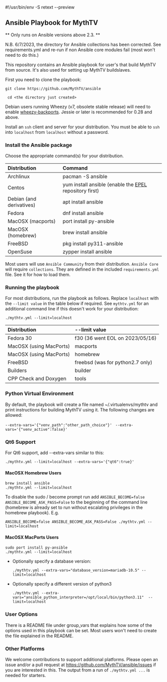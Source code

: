 #!/usr/bin/env -S retext --preview

[//]: # (Install retext from your distribution then ./README.md will look prettier.)

## Ansible Playbook for MythTV
** Only runs on Ansible versions above 2.3. **

N.B. 6/7/2023, the directory for Ansible collections has been corrected.
See requirements.yml and re-run if non Ansible core modules fail (most
won't need to do this.)

This repository contains an Ansible playbook for user's that build MythTV
from source. It's also used for setting up MythTV buildslaves.

First you need to clone the playbook:

``` git clone https://github.com/MythTV/ansible ```

``` cd <the directory just created>```

Debian users running Wheezy (v7, obsolete stable release) will need to enable
[wheezy-backports](https://wiki.debian.org/Backports).
Jessie or later is recommended for 0.28 and above.

Install an `ssh` client and server for your distribution. You must be
able to `ssh` into `localhost` from `localhost` without a password.

### Install the Ansible package
Choose the appropriate command(s) for your distribution.
<br>

Distribution | Command
:-------|:--------
Archlinux | pacman -S ansible
Centos | yum install ansible (enable the [EPEL](https://fedoraproject.org/wiki/EPEL) repository first)
Debian (and derivatives) | apt install ansible
Fedora | dnf install ansible
MacOSX (macports) | port install py-ansible
MacOSX (homebrew) | brew install ansible
FreeBSD | pkg install py311-ansible
OpenSuse | zypper install ansible

Most users will use `Ansible Community` from their distribution.
`Ansible Core` will require `collections`.  They are defined in
the included `requirements.yml` file. See it for how to load them.

### Running the playbook
For most distributions, run the playbook as follows. Replace
`localhost` with the `--limit value` in the table below if
required.
See `mythtv.yml` for an additional command line if this
doesn't work for your distribution:

``` ./mythtv.yml --limit=localhost ```
<br>

Distribution|--limit value
:-----------|:------------
Fedora 30 | f30 (36 went EOL on 2023/05/16)
MacOSX (using MacPorts)| macports
MacOSX (using MacPorts)| homebrew
FreeBSD | freebsd (was for python2.7 only)
Builders | builder
CPP Check and Doxygen | tools

### Python Virtual Environment
By default, the playbook will create a file named ~/.virtualenvs/mythtv
and print instructions for building MythTV using it. The following
changes are allowed:

```--extra-vars='{"venv_path":"other_path_choice"}' ```
```--extra-vars='{"venv_active":false}' ```

### Qt6 Support
For Qt6 support, add --extra-vars similar to this:

``` ./mythtv.yml --limit=localhost --extra-vars='{"qt6":true}' ```


#### MacOSX Homebrew Users
``` brew install ansible ```<br>
``` ./mythtv.yml --limit=localhost ```

To disable the sudo / become prompt run add
``` ANSIBLE_BECOME=false ANSIBLE_BECOME_ASK_PASS=False ```
to the beginning of the command line (homebrew is already set to run
without escalating privileges in the homebrew playbook). E.g.

``` ANSIBLE_BECOME=false ANSIBLE_BECOME_ASK_PASS=False ./mythtv.yml --limit=localhost ```


#### MacOSX MacPorts Users
``` sudo port install py-ansible ```<br>
``` ./mythtv.yml --limit=localhost ```

- Optionally specify a database version:

    ``` ./mythtv.yml --extra-vars="database_version=mariadb-10.5" --limit=localhost ```

- Optionally specify a different version of python3

   ``` ./mythtv.yml --extra-vars="ansible_python_interpreter=/opt/local/bin/python3.11"  --limit=localhost ```

### User Options
There is a README file under group_vars that explains how some of the options
used in this playbook can be set. Most users won't need to create the file
explained in the README.

### Other Platforms
We welcome contributions to support additional platforms. Please open an issue and/or
a pull request at
https://github.com/MythTV/ansible/issues if you are interested in this.
The output from a run of ```./mythtv.yml ...``` is needed for starters.
